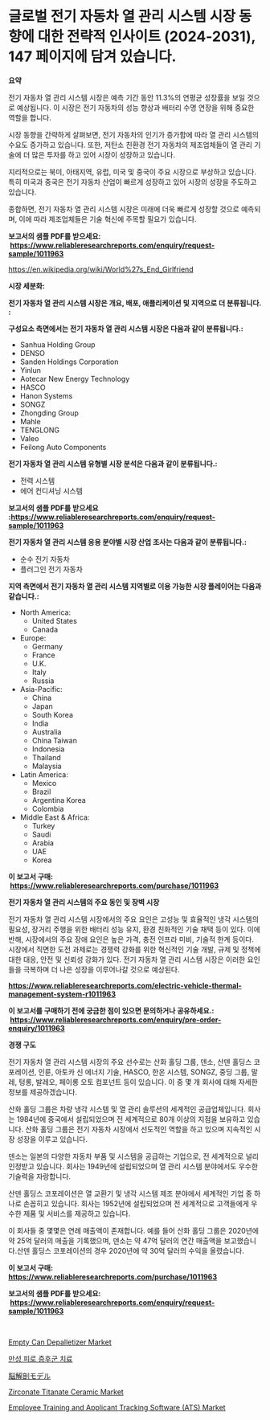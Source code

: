 <p><h1>글로벌 전기 자동차 열 관리 시스템 시장 동향에 대한 전략적 인사이트 (2024-2031), 147 페이지에 담겨 있습니다.</h1></p><p><strong>요약</strong></p>
<p><p>전기 자동차 열 관리 시스템 시장은 예측 기간 동안 11.3%의 연평균 성장률을 보일 것으로 예상됩니다. 이 시장은 전기 자동차의 성능 향상과 배터리 수명 연장을 위해 중요한 역할을 합니다.</p><p>시장 동향을 간략하게 살펴보면, 전기 자동차의 인기가 증가함에 따라 열 관리 시스템의 수요도 증가하고 있습니다. 또한, 저탄소 친환경 전기 자동차의 제조업체들이 열 관리 기술에 더 많은 투자를 하고 있어 시장이 성장하고 있습니다.</p><p>지리적으로는 북미, 아태지역, 유럽, 미국 및 중국이 주요 시장으로 부상하고 있습니다. 특히 미국과 중국은 전기 자동차 산업이 빠르게 성장하고 있어 시장의 성장을 주도하고 있습니다.</p><p>종합하면, 전기 자동차 열 관리 시스템 시장은 미래에 더욱 빠르게 성장할 것으로 예측되며, 이에 따라 제조업체들은 기술 혁신에 주목할 필요가 있습니다.</p></p>
<p><strong>보고서의 샘플 PDF를 받으세요: &nbsp;<a href="https://www.reliableresearchreports.com/enquiry/request-sample/1011963">https://www.reliableresearchreports.com/enquiry/request-sample/1011963</a></strong></p>
<p><a href="https://en.wikipedia.org/wiki/World%27s_End_Girlfriend">https://en.wikipedia.org/wiki/World%27s_End_Girlfriend</a></p>
<p><strong>시장 세분화:</strong></p>
<p><strong> 전기 자동차 열 관리 시스템 시장은 개요, 배포, 애플리케이션 및 지역으로 더 분류됩니다. :</strong></p>
<p><strong>구성요소 측면에서는 전기 자동차 열 관리 시스템 시장은 다음과 같이 분류됩니다.:</strong></p>
<p><ul><li>Sanhua Holding Group</li><li>DENSO</li><li>Sanden Holdings Corporation</li><li>Yinlun</li><li>Aotecar New Energy Technology</li><li>HASCO</li><li>Hanon Systems</li><li>SONGZ</li><li>Zhongding Group</li><li>Mahle</li><li>TENGLONG</li><li>Valeo</li><li>Feilong Auto Components</li></ul></p>
<p><strong> 전기 자동차 열 관리 시스템 유형별 시장 분석은 다음과 같이 분류됩니다.:</strong></p>
<p><ul><li>전력 시스템</li><li>에어 컨디셔닝 시스템</li></ul></p>
<p><strong>보고서의 샘플 PDF를 받으세요 :<a href="https://www.reliableresearchreports.com/enquiry/request-sample/1011963">https://www.reliableresearchreports.com/enquiry/request-sample/1011963</a></strong></p>
<p><strong> 전기 자동차 열 관리 시스템 응용 분야별 시장 산업 조사는 다음과 같이 분류됩니다.:</strong></p>
<p><ul><li>순수 전기 자동차</li><li>플러그인 전기 자동차</li></ul></p>
<p><strong>지역 측면에서 전기 자동차 열 관리 시스템 지역별로 이용 가능한 시장 플레이어는 다음과 같습니다.:</strong></p>
<p><ul>
    <li>
        North America:
        <ul>
            <li>United States</li>
            <li>Canada</li>
        </ul>
    </li>
    <li>
        Europe:
        <ul>
            <li>Germany</li>
            <li>France</li>
            <li>U.K.</li>
            <li>Italy</li>
            <li>Russia</li>
        </ul>
    </li>
    <li>
        Asia-Pacific:
        <ul>
            <li>China</li>
            <li>Japan</li>
            <li>South Korea</li>
            <li>India</li>
            <li>Australia</li>
            <li>China Taiwan</li>
            <li>Indonesia</li>
            <li>Thailand</li>
            <li>Malaysia</li>
        </ul>
    </li>
    <li>
        Latin America:
        <ul>
            <li>Mexico</li>
            <li>Brazil</li>
            <li>Argentina Korea</li>
            <li>Colombia</li>
        </ul>
    </li>
    <li>
        Middle East & Africa:
        <ul>
            <li>Turkey</li>
            <li>Saudi</li>
            <li>Arabia</li>
            <li>UAE</li>
            <li>Korea</li>
        </ul>
    </li>
    </ul></p>
<p><strong>이 보고서 구매: &nbsp;<a href="https://www.reliableresearchreports.com/purchase/1011963">https://www.reliableresearchreports.com/purchase/1011963</a></strong></p>
<p><strong>전기 자동차 열 관리 시스템의 주요 동인 및 장벽 시장</strong></p>
<p><p>전기 자동차 열 관리 시스템 시장에서의 주요 요인은 고성능 및 효율적인 냉각 시스템의 필요성, 장거리 주행을 위한 배터리 성능 유지, 환경 친화적인 기술 채택 등이 있다. 이에 반해, 시장에서의 주요 장애 요인은 높은 가격, 충전 인프라 미비, 기술적 한계 등이다. 시장에서 직면한 도전 과제로는 경쟁력 강화를 위한 혁신적인 기술 개발, 규제 및 정책에 대한 대응, 안전 및 신뢰성 강화가 있다. 전기 자동차 열 관리 시스템 시장은 이러한 요인들을 극복하며 더 나은 성장을 이루어나갈 것으로 예상된다.</p></p>
<p><strong><a href="https://www.reliableresearchreports.com/electric-vehicle-thermal-management-system-r1011963">https://www.reliableresearchreports.com/electric-vehicle-thermal-management-system-r1011963</a></strong></p>
<p><strong>이 보고서를 구매하기 전에 궁금한 점이 있으면 문의하거나 공유하세요.: &nbsp;<a href="https://www.reliableresearchreports.com/enquiry/pre-order-enquiry/1011963">https://www.reliableresearchreports.com/enquiry/pre-order-enquiry/1011963</a></strong></p>
<p><strong>경쟁 구도</strong></p>
<p><p>전기 자동차 열 관리 시스템 시장의 주요 선수로는 산화 홀딩 그룹, 덴소, 산덴 홀딩스 코포레이션, 인룬, 아토카 신 에너지 기술, HASCO, 한온 시스템, SONGZ, 중딩 그룹, 말레, 텅롱, 발레오, 페이롱 오토 컴포넌트 등이 있습니다. 이 중 몇 개 회사에 대해 자세한 정보를 제공하겠습니다.</p><p>산화 홀딩 그룹은 차량 냉각 시스템 및 열 관리 솔루션의 세계적인 공급업체입니다. 회사는 1984년에 중국에서 설립되었으며 전 세계적으로 80개 이상의 지점을 보유하고 있습니다. 산화 홀딩 그룹은 전기 자동차 시장에서 선도적인 역할을 하고 있으며 지속적인 시장 성장을 이루고 있습니다.</p><p>덴소는 일본의 다양한 자동차 부품 및 시스템을 공급하는 기업으로, 전 세계적으로 널리 인정받고 있습니다. 회사는 1949년에 설립되었으며 열 관리 시스템 분야에서도 우수한 기술력을 자랑합니다.</p><p>산덴 홀딩스 코포레이션은 열 교환기 및 냉각 시스템 제조 분야에서 세계적인 기업 중 하나로 손꼽히고 있습니다. 회사는 1952년에 설립되었으며 전 세계적으로 고객들에게 우수한 제품 및 서비스를 제공하고 있습니다.</p><p>이 회사들 중 몇몇은 연례 매출액이 존재합니다. 예를 들어 산화 홀딩 그룹은 2020년에 약 25억 달러의 매출을 기록했으며, 덴소는 약 47억 달러의 연간 매출액을 보고했습니다.산덴 홀딩스 코포레이션의 경우 2020년에 약 30억 달러의 수익을 올렸습니다.</p></p>
<p><strong>이 보고서 구매: &nbsp; <a href="https://www.reliableresearchreports.com/purchase/1011963">https://www.reliableresearchreports.com/purchase/1011963</a></strong></p>
<p><strong>보고서의 샘플 PDF를 받으세요: &nbsp;<a href="https://www.reliableresearchreports.com/enquiry/request-sample/1011963">https://www.reliableresearchreports.com/enquiry/request-sample/1011963</a></strong><strong></strong></p>
<p>&nbsp;</p>
<p><p><a href="https://www.linkedin.com/pulse/empty-can-depalletizer-market-size-share-trends-analysis-report-hf6ue">Empty Can Depalletizer Market</a></p><p><a href="https://github.com/shampaakter36/Market-Research-Report-List-2/blob/main/622439727316.md">만성 피로 증후군 치료</a></p><p><a href="https://github.com/DanykaKilback/Market-Research-Report-List-2/blob/main/803316819938.md">脳解剖モデル</a></p><p><a href="https://github.com/carolalsopr44536/Market-Research-Report-List-1/blob/main/zirconate-titanate-ceramic-market.md">Zirconate Titanate Ceramic Market</a></p><p><a href="https://issuu.com/reportprime-2/docs/employee-training-and-applicant-tra_c0e25c170bf840">Employee Training and Applicant Tracking Software (ATS) Market</a></p></p>